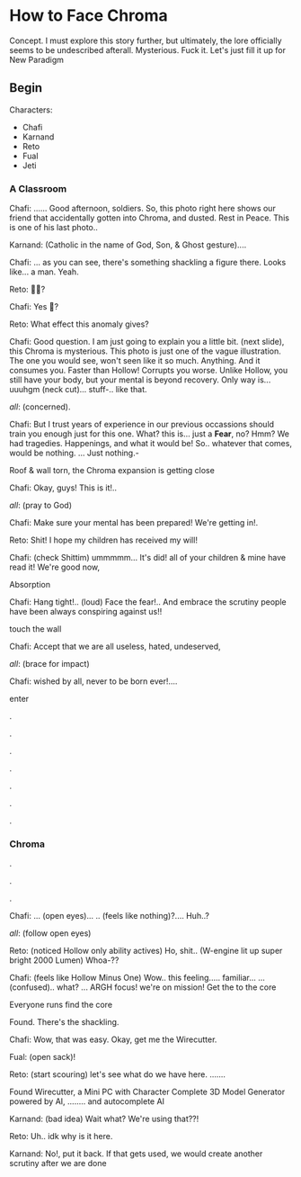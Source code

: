 # How to Face Chroma

Concept. I must explore this story further, but ultimately, the lore officially seems to be undescribed afterall. Mysterious. Fuck it. Let's just fill it up for New Paradigm

## Begin

Characters:

- Chafi
- Karnand
- Reto
- Fual
- Jeti

### A Classroom

Chafi: ...... Good afternoon, soldiers. So, this photo right here shows our friend that accidentally gotten into Chroma, and dusted. Rest in Peace. This is one of his last photo..

Karnand: (Catholic in the name of God, Son, & Ghost gesture)....

Chafi: ... as you can see, there's something shackling a figure there. Looks like... a man. Yeah.

Reto: 🙋‍♂️?

Chafi: Yes 🫵?

Reto: What effect this anomaly gives?

Chafi: Good question. I am just going to explain you a little bit. (next slide), this Chroma is mysterious. This photo is just one of the vague illustration. The one you would see, won't seen like it so much. Anything. And it consumes you. Faster than Hollow! Corrupts you worse. Unlike Hollow, you still have your body, but your mental is beyond recovery. Only way is... uuuhgm (neck cut)... stuff-.. like that.

*all*: (concerned).

Chafi: But I trust years of experience in our previous occassions should train you enough just for this one. What? this is... just a **Fear**, no? Hmm? We had tragedies. Happenings, and what it would be! So.. whatever that comes, would be nothing. ... Just nothing.-

Roof & wall torn, the Chroma expansion is getting close

Chafi: Okay, guys! This is it!..

*all*: (pray to God)

Chafi: Make sure your mental has been prepared! We're getting in!.

Reto: Shit! I hope my children has received my will!

Chafi: (check Shittim) ummmmm... It's did! all of your children & mine have read it! We're good now,

Absorption

Chafi: Hang tight!.. (loud) Face the fear!.. And embrace the scrutiny people have been always conspiring against us!!

touch the wall

Chafi: Accept that we are all useless, hated, undeserved,

*all*: (brace for impact)

Chafi: wished by all, never to be born ever!....

enter

.

.

.

.

.

.

.

### Chroma

.

.

.

Chafi: ... (open eyes)... .. (feels like nothing)?.... Huh..?

*all*: (follow open eyes)

Reto: (noticed Hollow only ability actives) Ho, shit.. (W-engine lit up super bright 2000 Lumen) Whoa-??

Chafi: (feels like Hollow Minus One) Wow.. this feeling..... familiar... ... (confused).. what? ... ARGH focus! we're on mission! Get the to the core

Everyone runs find the core

Found. There's the shackling.

Chafi: Wow, that was easy. Okay, get me the Wirecutter.

Fual: (open sack)!

Reto: (start scouring) let's see what do we have here. .......

Found Wirecutter, a Mini PC with Character Complete 3D Model Generator powered by AI, ........ and autocomplete AI

Karnand: (bad idea) Wait what? We're using that??!

Reto: Uh.. idk why is it here.

Karnand: No!, put it back. If that gets used, we would create another scrutiny after we are done